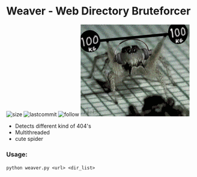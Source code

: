 # Weaver - Web Directory Bruteforcer
![size](https://img.shields.io/github/size/ak-w/weaver/weaver.py.svg)
![lastcommit](https://img.shields.io/github/last-commit/ak-w/weaver.svg)
![follow](https://img.shields.io/github/followers/ak-w.svg?label=Follow&style=social)
![](spider.gif)

* Detects different kind of 404's
* Multithreaded
* cute spider


### Usage:
`python weaver.py <url> <dir_list>`
